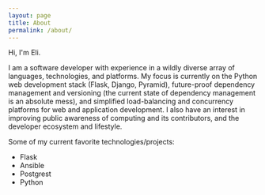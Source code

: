 ```yaml
---
layout: page
title: About
permalink: /about/
---
```


Hi, I'm Eli.

I am a software developer with experience in a wildly diverse array of languages, technologies, and platforms. My focus is currently on the Python web development stack (Flask, Django, Pyramid), future-proof dependency management and versioning (the current state of dependency management is an absolute mess), and simplified load-balancing and concurrency platforms for web and application development. I also have an interest in improving public awareness of computing and its contributors, and the developer ecosystem and lifestyle.

Some of my current favorite technologies/projects:
* Flask<br />
* Ansible<br />
* Postgrest<br />
* Python<br />
